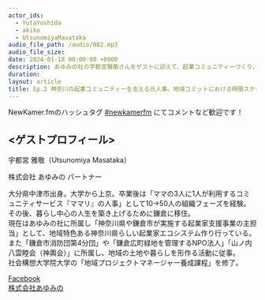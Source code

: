 ```yaml
---
actor_ids:
  - YutaYoshida
  - akiko
  - UtsunomiyaMasataka
audio_file_path: /audio/002.mp3
audio_file_size:
date: 2024-01-18 00:00:00 +0900
description: あゆみの社の宇都宮雅敬さんをゲストに迎えて、起業コミュニティーづくり、60年に一度のお祭運営 についてお話しました。
duration: 
layout: article
title: Ep.2 神奈川の起業コミュニティーを支える元人事。地域コミットにおける時間スケールの違い
---
```


NewKamer.fmのハッシュタグ [#newkamerfm](https://twitter.com/search?q=%23newkamerfm&src=typed_query&f=live) にてコメントなど歓迎です！  

## <ゲストプロフィール>  

宇都宮 雅敬（Utsunomiya Masataka）  

株式会社 あゆみの パートナー  

大分県中津市出身。大学から上京。卒業後は「ママの3人に1人が利用するコミュニティサービス『ママリ』の人事」として10→50人の組織フェーズを経験。その後、暮らし中心の人生を築き上げるために鎌倉に移住。  
現在はあゆみの社に所属し「神奈川県や鎌倉市が実施する起業家支援事業の主担当」として、地域特色ある神奈川県らしい起業家エコシステム作り行っている。また「鎌倉市消防団第4分団」や「鎌倉広町緑地を管理するNPO法人」「山ノ内八雲睦会（神輿会）」に所属し、地域の土地や暮らしを形作る活動に従事。  
社会構想大学院大学の「地域プロジェクトマネージャー養成課程」を修了。  

[Facebook](https://www.facebook.com/masataka.utsunomiya.9)  
[株式会社あゆみの](https://ayumino.co.jp)
